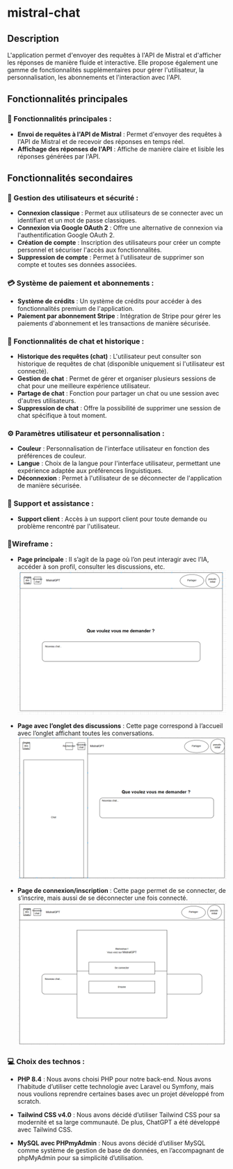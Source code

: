 # mistral-chat

## Description

L'application permet d'envoyer des requêtes à l'API de Mistral et d'afficher les réponses de manière fluide et interactive. Elle propose également une gamme de fonctionnalités supplémentaires pour gérer l'utilisateur, la personnalisation, les abonnements et l'interaction avec l'API.

## Fonctionnalités principales

### 🚀 Fonctionnalités principales :

- **Envoi de requêtes à l'API de Mistral** : Permet d'envoyer des requêtes à l'API de Mistral et de recevoir des réponses en temps réel.
- **Affichage des réponses de l'API** : Affiche de manière claire et lisible les réponses générées par l'API.

## Fonctionnalités secondaires

### 🔐 Gestion des utilisateurs et sécurité :

- **Connexion classique** : Permet aux utilisateurs de se connecter avec un identifiant et un mot de passe classiques.
- **Connexion via Google OAuth 2** : Offre une alternative de connexion via l'authentification Google OAuth 2.
- **Création de compte** : Inscription des utilisateurs pour créer un compte personnel et sécuriser l'accès aux fonctionnalités.
- **Suppression de compte** : Permet à l'utilisateur de supprimer son compte et toutes ses données associées.

### 💳 Système de paiement et abonnements :

- **Système de crédits** : Un système de crédits pour accéder à des fonctionnalités premium de l'application.
- **Paiement par abonnement Stripe** : Intégration de Stripe pour gérer les paiements d'abonnement et les transactions de manière sécurisée.

### 💬 Fonctionnalités de chat et historique :

- **Historique des requêtes (chat)** : L'utilisateur peut consulter son historique de requêtes de chat (disponible uniquement si l'utilisateur est connecté).
- **Gestion de chat** : Permet de gérer et organiser plusieurs sessions de chat pour une meilleure expérience utilisateur.
- **Partage de chat** : Fonction pour partager un chat ou une session avec d'autres utilisateurs.
- **Suppression de chat** : Offre la possibilité de supprimer une session de chat spécifique à tout moment.

### ⚙️ Paramètres utilisateur et personnalisation :

- **Couleur** : Personnalisation de l'interface utilisateur en fonction des préférences de couleur.
- **Langue** : Choix de la langue pour l'interface utilisateur, permettant une expérience adaptée aux préférences linguistiques.
- **Déconnexion** : Permet à l'utilisateur de se déconnecter de l'application de manière sécurisée.

### 🎯 Support et assistance :

- **Support client** : Accès à un support client pour toute demande ou problème rencontré par l'utilisateur.

### 📱Wireframe :

- **Page principale** : Il s’agit de la page où l’on peut interagir avec l’IA, accéder à son profil, consulter les discussions, etc.
![alt text](img/MistralGPT-Home.png)

- **Page avec l’onglet des discussions** : Cette page correspond à l’accueil avec l’onglet affichant toutes les conversations. 
![alt text](<img/MistralGPT - Home avec chat.png>)

- **Page de connexion/inscription** : Cette page permet de se connecter, de s’inscrire, mais aussi de se déconnecter une fois connecté.
![alt text](<img/MistralGPT - Login Register.png>)

### 💻​ Choix des technos :

- **PHP 8.4** : Nous avons choisi PHP pour notre back-end. Nous avons l’habitude d’utiliser cette technologie avec Laravel ou Symfony, mais nous voulions reprendre certaines bases avec un projet développé from scratch.

- **Tailwind CSS v4.0** : Nous avons décidé d’utiliser Tailwind CSS pour sa modernité et sa large communauté. De plus, ChatGPT a été développé avec Tailwind CSS.

- **MySQL avec PHPmyAdmin** : Nous avons décidé d’utiliser MySQL comme système de gestion de base de données, en l’accompagnant de phpMyAdmin pour sa simplicité d’utilisation.